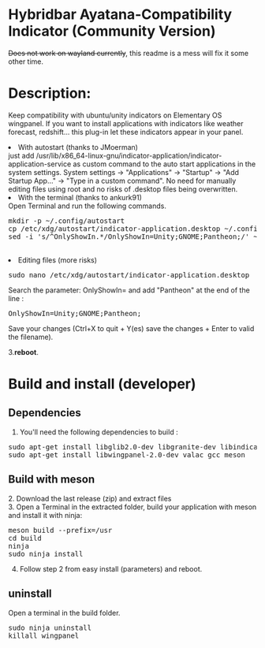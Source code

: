 # Hybridbar Ayatana-Compatibility Indicator (Community Version)

~~Does not work on wayland currently~~, this readme is a mess will fix it some other time.

<h1>Description:</h1>


Keep compatibility with ubuntu/unity indicators on Elementary OS wingpanel.
If you want to install applications with indicators like weather forecast, redshift... this plug-in 
let these indicators appear in your panel. 


<li>With autostart (thanks to JMoerman) </li>
just add /usr/lib/x86_64-linux-gnu/indicator-application/indicator-application-service as custom command to the auto start applications in the system settings.
System settings -> "Applications" -> "Startup" -> "Add Startup App…" -> "Type in a custom command".
No need for manually editing files using root and no risks of .desktop files being overwritten.
<br/>

<li>With the terminal (thanks to ankurk91) </li>
Open Terminal and run the following commands.
<pre>mkdir -p ~/.config/autostart
cp /etc/xdg/autostart/indicator-application.desktop ~/.config/autostart/
sed -i 's/^OnlyShowIn.*/OnlyShowIn=Unity;GNOME;Pantheon;/' ~/.config/autostart/indicator-application.desktop
</pre><br/>

<li>Editing files (more risks)</li>
<pre>sudo nano /etc/xdg/autostart/indicator-application.desktop</pre>
Search the parameter: OnlyShowIn= and add "Pantheon" at the end of the line : 
<pre>OnlyShowIn=Unity;GNOME;Pantheon;</pre>
Save your changes (Ctrl+X to quit + Y(es) save the changes + Enter to valid the filename).<br/>
</ul>

3.<b>reboot</b>.

<h1>Build and install (developer)</h1>
<h2>Dependencies</h2>

1. You'll need the following dependencies to build :

<pre>sudo apt-get install libglib2.0-dev libgranite-dev libindicator3-dev 
sudo apt-get install libwingpanel-2.0-dev valac gcc meson </pre/>

<h2>Build with meson</h2>

2. Download the last release (zip) and extract files<br/>
3. Open a Terminal in the extracted folder, build your application with meson and install it with ninja:<br/>

<pre>meson build --prefix=/usr
cd build
ninja
sudo ninja install
</pre>

4. Follow step 2 from easy install (parameters) and reboot.

<h2>uninstall</h2>
Open a terminal in the build folder.
<pre>sudo ninja uninstall
killall wingpanel
</pre>

